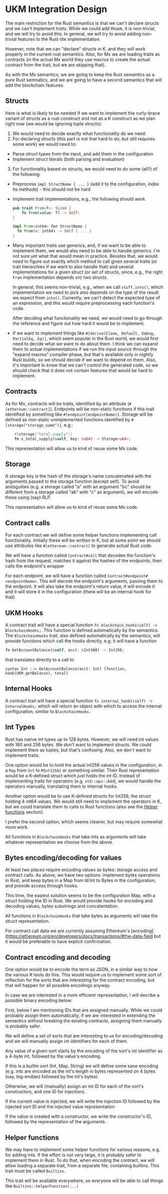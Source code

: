 UKM Integration Design
======================

The main restriction for the Rust semantics is that we can't declare structs
and we can't implement traits. While we could add those, it is non-trivial,
and we will try to avoid this. In general, we will try to avoid adding
non-trivial features to the Rust-lite implementation.

However, note that we can "declare" structs in K, and they will work properly in
the current rust semantics. Also, for Mx we are loading traits as contracts
(in the actual Mx world they use macros to create the actual contract from the
trait, but we are skipping that).

As with the Mx semantics, we are going to keep the Rust semantics as a pure Rust
semnatics, and we are going to have a second semantics that will add the
blockchain features.

Structs
-------

Here is what is likely to be needed if we want to implement the curly-brace
variant of structs as a rust construct and not as a K construct as we plan
right now (we would be ignoring tuple structs):

1. We would need to decide exactly what functionality do we need.
2. For declaring structs (this part is not that hard to do, but still requires
  some work) we would need to:
  * Parse struct types from the input, and add them in the configuration
  * Implement struct literals (both parsing and evaluation)
3. For functionality based on structs, we would need to do some (all?) of the following:
  * Preprocess `impl StructName { ... }` (add it to the configuration, index its
    methods) - this should not be hard
  * Implement trait implementations, e.g., the following should work
    ```rs
    pub trait From<T>: Sized {
        fn from(value: T) -> Self;
    }

    impl From<int64> for StructName {
      fn from(v: int64) -> Self { ... }
    }
    ```
  * Many important traits use generics, and, if we want to be able to implement
    them, we would also need to be able to handle generics. I'm not sure yet
    what that would mean in practice. Besides that, we would need to figure out
    exactly which method to call given several traits (or trait hierarchies if
    we want to also handle that) and several implementations for a given struct
    (or set of structs, since, e.g., the right `From` implementation depends on)
    two structs.
    
    In general, this seems non-trivial, e.g., when we call `stuff.into()`, which
    implementation we need to pick also depends on the type of the result we
    expect from `into()`. Currently, we can't detect the expected type of an
    expression, and this would require preprocessing each function's code.

    After deciding what functionality we need, we would need to go through the
    reference and figure out how hard it would be to implement.

  * If we want to implement things like
    `#[derive(Clone, Default, Debug, PartialEq, Eq)]`, which seem popular in
    the Rust world, we would first need to decide what we want to do about them.
    I think we can expand them to actual implementations if we run the input
    source through the "expand macros" compiler phase, but that's available
    only in nightly Rust builds, so we should decide if we want to depend on
    them. Also, it's important to know that we can't control the generated code,
    so we should check that it does not contain features that would be hard to
    implement.

Contracts
---------

As for Mx, contracts will be traits, identified by an attribute
(`#[ethereum::contract]`). Endpoints will be non-static functions if this trait
identified by something like `#[endpoint(endpointName)]`. Storage will be
defined as non-static unimplemented functions identified by
`#[storage("storage_name")]`, e.g.:

```rs
    #[storage("total_supply")]
    fn s_total_supply(&self, key: &u64) -> Storage<u64>;
```

This representation will allow us to kind of reuse some Mx code.

Storage
-------

A storage key is the hash of the storage's name concatenated with the arguments
passed to the storage function (except self). To avoid ambiguities
(e.g. a storage called "a" with an argument "bc" should be different from
a storage called "ab" with "c" as argument), we will encode these using (say) RLP.

This representation will allow us to kind of reuse some Mx code.

Contract calls
--------------

For each contract we will define some helper functions implementing call
functionality. Initially these will be written in K,
but at some point we should use attributes like `#[ethereum::contract]` to
generate actual Rust code.

We will have a function called `Contract#call` that decodes the function's
hash from the request, matches it against the hashes of the endpoints, then
calls the endpoint's wrapper

For each endpoint, we will have a function called `Contract#endpoint#<endpointName>`.
This will decode the endpoint's arguments, passing them to the endpoint. It will
also take the endpoint's return value, it will encode it and it will store it
in the configuration (there will be an internal hook for that).

UKM Hooks
---------

A contract trait will have a special function
`fn blockchain_hooks(self) -> BlockchainHooks;`.
This function is defined automatically by the semantics. The `BlockchainHooks`
trait, also defined automatically by the semantics, will provide functions
which call the hooks directly, e.g. it will have a function
```rs
fn GetAccountBalance(&self, acct: &Int160) -> Int256;
```
that translates directly to a call to
```k
syntax Int ::= GetAccountBalance(acct: Int) [function, hook(UKM.getBalance), total]
```

Internal Hooks
--------------

A contract trait will have a special function
`fn internal_hooks(self) -> InternalHooks;` which will return an object with
which to access the internal configuration, similar to `BlockchainHooks`.

Int Types
---------

Rust has native int types up to 128 bytes. However, we will need int values
with 160 and 256 bytes. We don't want to implement structs. We could implement
them as tuples, but that's confusing. Also, we don't want to implement traits.

One option would be to hold the actual int256 values in the configuration, in
a `Map` from `Int` to `MInt{256}` or something similar. Their Rust
representation would be a K-defined struct which just holds the int ID.
Instead of implementing traits for operators (e.g. `std::ops::Add`), we would
handle the operators manually, translating them to internal hooks.

Another option would be to use K-defined structs for Int256, the struct holding
4 int64 values. We would still need to implement the operators in K, but
we could translate them to calls to Rust functions (also see the
[Helper functions](#helper-functions) section).

I prefer the second option, which seems cleaner, but may require somewhat
more work.

All functions in `BlockchainHooks` that take Ints as arguments will take whatever
representation we choose from the above.

Bytes encoding/decoding for values
----------------------------------

At least two places require encoding values as bytes: storage access and contract
calls. As above, we have two options: implement bytes operations in Rust, and
keep bytes in a Map from Id:Int to Bytes in the configuration, and provide
access through hooks.

This time, the easiest solution seems to be the configuration Map, with
a struct holding the ID in Rust. We would provide hooks for encoding and
decoding values, bytes substrings and concatentation.

All functions in `BlockchainHooks` that take bytes as arguments will take the
struct representation.

For contract call data we are currently assuming Ethereum's
[encoding](https://ethereum.org/en/developers/docs/transactions/#the-data-field
but it would be preferable to have explicit confirmation.

Contract encoding and decoding
------------------------------

One option would be to encode the term as JSON, in a similar way to how the
various K tools do this. This would require us to implement some sort of
reflection for the sorts that are interesting for the contract encoding,
but that will happen for all possible encodings anyway.

In case we are interested in a more efficient representation, I will decribe
a possible binary encoding below:

First, below I am mentioning IDs that are assigned manually. While we could
probably assign them automatically, if we are interested in extending the
semantics without breaking the existing contracts, assigning them manually
is probably safer.

We will define a set of sorts that are interesting to us for encoding/decoding
and we will manually assign int identifiers for each of them.

Any value of a given sort starts by the encoding of the sort's int identifier
as a 4-byte int, followed by the value's encoding.

If this is a builtin sort (Int, Map, String) we will define some sane encoding
(e.g. ints are encoded as the int's length in bytes represented on 4 bytes
(say, big-endian) followed by the int's bytes).

Otherwise, we will (manually) assign an int ID for each of the sort's
constructors, and one ID for injections.

If the current value is injected, we will write the injection ID followed by
the injected sort ID and the injected value representation

If the value is created with a constructor, we write the constructor's ID,
followed by the representation of the arguments.

Helper functions
----------------

We may have to implement some helper functions for various reasons, e.g.
for adding ints. If the effort is not very large, it is probably safer to
implement them in Rust. To do that, when encoding the contract, we will allow
loading a separate trait, from a separate file, containing builtins. This trait
must be called `Builtins`.

This trait will be available everywhere, so everyone will be able to call
things like `Builtins::helperFunction(...)`
